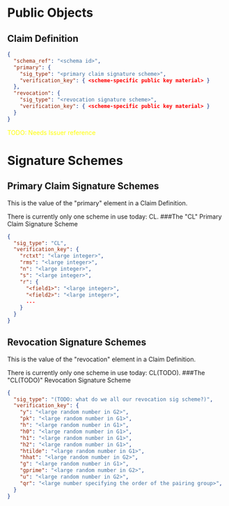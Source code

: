 # Public Objects
## Claim Definition
```json
{
  "schema_ref": "<schema id>",
  "primary": {
    "sig_type": "<primary claim signature scheme>",
    "verification_key": { <scheme-specific public key material> }
  },
  "revocation": {
    "sig_type": "<revocation signature scheme>",
    "verification_key": { <scheme-specific public key material> }
  }
}
```
<span style="color:yellow">TODO: Needs Issuer reference</span>

# Signature Schemes
## Primary Claim Signature Schemes
This is the value of the "primary" element in a Claim Definition.

There is currently only one scheme in use today: CL.
###The "CL" Primary Claim Signature Scheme
```json
{
  "sig_type": "CL",
  "verification_key": {
    "rctxt": "<large integer>",
    "rms": "<large integer>",
    "n": "<large integer>",
    "s": "<large integer>",
    "r": {
      "<field1>": "<large integer>",
      "<field2>": "<large integer>",
      ...
    }
  }
}
```

## Revocation Signature Schemes
This is the value of the "revocation" element in a Claim Definition.

There is currently only one scheme in use today: CL(TODO).
###The "CL(TODO)" Revocation Signature Scheme
```json
{
  "sig_type": "(TODO: what do we all our revocation sig scheme?)",
  "verification_key": {
    "y": "<large random number in G2>",
    "pk": "<large random number in G1>",
    "h": "<large random number in G1>",
    "h0": "<large random number in G1>",
    "h1": "<large random number in G1>",
    "h2": "<large random number in G1>",
    "htilde": "<large random number in G1>",
    "hhat": "<large random number in G2>",
    "g": "<large random number in G1>",
    "gprime": "<large random number in G2>",
    "u": "<large random number in G2>",
    "qr": "<large number specifying the order of the pairing group>",
  }
}
```
